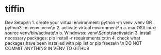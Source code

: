 # tiffin

Dev Setup:\n
    1. create your virtual environment: python -m venv .venv OR python3 -m venv .venv\n
    2. activate virtual environment:\n
        a. macOS/Linux: source venv/bin/activate\n
        b. Windowss: venv\Scripts\activate\n
    3. install necessary packages: pip install -r requirements.txt\n
    4. check what packages have been installed with pip list or pip freeze\n
\n
DO NOT COMMIT ANYTHING IN VENV TO GITHUB
